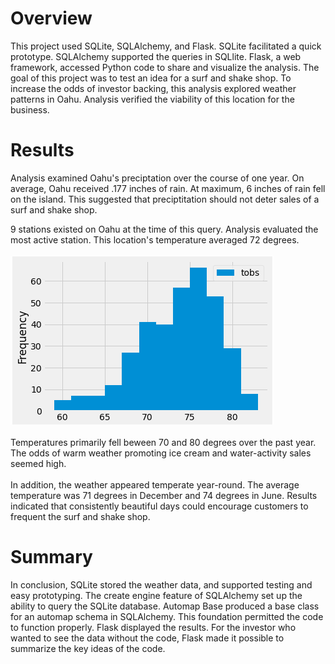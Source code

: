 # Overview
This project used SQLite, SQLAlchemy, and Flask. SQLite facilitated a quick prototype. SQLAlchemy supported the queries in SQLlite. Flask, a web framework, accessed Python code to share and visualize the analysis. The goal of this project was to test an idea for a surf and shake shop. To increase the odds of investor backing, this analysis explored weather patterns in Oahu. Analysis verified the viability of this location for the business.
# Results
Analysis examined Oahu's preciptation over the course of one year. On average, Oahu received .177 inches of rain. At maximum, 6 inches of rain fell on the island. This suggested that preciptitation should not deter sales of a surf and shake shop.

9 stations existed on Oahu at the time of this query. Analysis evaluated the most active station. This location's temperature averaged 72 degrees. 
\
\
!["Histogram_Surfs_Up_Temp_Analysis.PNG"](https://github.com/dagibbins186/Surfs_Up/blob/main/Surfs_Up/Histogram_Surfs_Up_Temp_Analysis.PNG)
\
\
Temperatures primarily fell beween 70 and 80 degrees over the past year. The odds of warm weather promoting ice cream and water-activity sales seemed high.
\
\
In addition, the weather appeared temperate year-round. The average temperature was 71 degrees in December and 74 degrees in June. Results indicated that consistently beautiful days could encourage customers to frequent the surf and shake shop.
# Summary
In conclusion, SQLite stored the weather data, and supported testing and easy prototyping. The create engine feature of SQLAlchemy set up the ability to query the SQLite database. Automap Base produced a base class for an automap schema in SQLAlchemy. This foundation permitted the code to function properly. Flask displayed the results. For the investor who wanted to see the data without the code, Flask made it possible to summarize the key ideas of the code.
